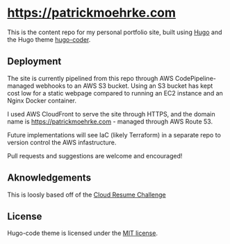 # https://patrickmoehrke.com
This is the content repo for my personal portfolio site, built using [Hugo](https://gohugo.io) and the Hugo theme [hugo-coder](https://github.com/luizdepra/hugo-coder/). 

## Deployment
The site is currently pipelined from this repo through AWS CodePipeline-managed webhooks to an AWS S3 bucket. Using an S3 bucket has kept cost low for a static webpage compared to running an EC2 instance and an Nginx Docker container.

I used AWS CloudFront to serve the site through HTTPS, and the domain name is https://patrickmoehrke.com - managed through AWS Route 53. 

Future implementations will see IaC (likely Terraform) in a separate repo to version control the AWS infastructure.

Pull requests and suggestions are welcome and encouraged!

## Aknowledgements
This is loosly based off of the [Cloud Resume Challenge](https://cloudresumechallenge.dev)

## License
Hugo-code theme is licensed under the [MIT license](https://github.com/patrickm663/moehrke-co/LICENSE).
